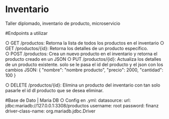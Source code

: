# Inventario
 Taller diplomado, inventario de producto, microservicio
 
#Endpoints a utilizar

○ GET /productos: Retorna la lista de todos los productos en el inventario
○ GET /productos/{id}: Retorna los detalles de un producto específico.  
○ POST /productos: Crea un nuevo producto en el inventario y retorna el producto creado en un JSON
○ PUT /productos/{id}: Actualiza los detalles de un producto existente. solo se le pasa el id del producto y el json con los cambios
  JSON:
  {
      "nombre": "nombre producto",
      "precio": 2000,
      "cantidad": 100
  }

○ DELETE /productos/{id}: Elimina un producto del inventario con tan solo pasarle el id dl producto que se desea eliminar.

#Base de Dato | Maria DB
○ Config en .yml:
    datasource:
      url: jdbc:mariadb://127.0.0.1:3308/productos
      username: root
      password: finanz
      driver-class-name: org.mariadb.jdbc.Driver
